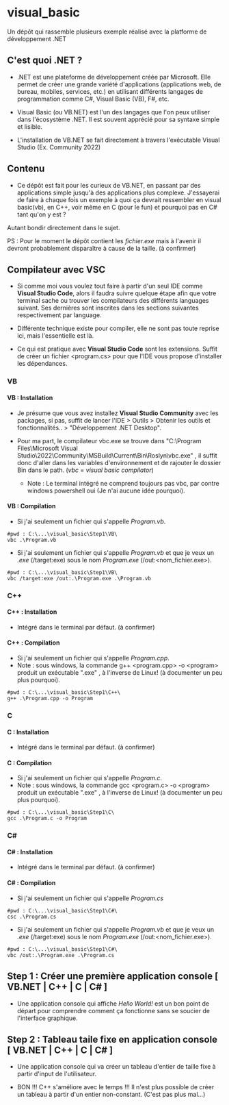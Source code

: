 # visual_basic

Un dépôt qui rassemble plusieurs exemple réalisé avec la platforme de développement .NET

## C'est quoi .NET ?

- .NET est une plateforme de développement créée par Microsoft. Elle permet de créer une grande variété d'applications (applications web, de bureau, mobiles, services, etc.) en utilisant différents langages de programmation comme C#, Visual Basic (VB), F#, etc.

- Visual Basic (ou VB.NET) est l'un des langages que l'on peux utiliser dans l'écosystème .NET. Il est souvent apprécié pour sa syntaxe simple et lisible.

- L'installation de VB.NET se fait directement à travers l'exécutable Visual Studio (Ex. Community 2022)

## Contenu

- Ce dépôt est fait pour les curieux de VB.NET, en passant par des applications simple jusqu'à des applications plus complexe. J'essayerai de faire à chaque fois un exemple à quoi ça devrait ressembler en visual basic(vb), en C++, voir même en C (pour le fun) et pourquoi pas en C# tant qu'on y est ?

Autant bondir directement dans le sujet.

PS : Pour le moment le dépôt contient les *fichier.exe* mais à l'avenir il devront probablement disparaître à cause de la taille. (à confirmer)

## Compilateur avec VSC

- Si comme moi vous voulez tout faire à partir d'un seul IDE comme **Visual Studio Code**, alors il faudra suivre quelque étape afin que votre terminal sache ou trouver les compilateurs des différents languages suivant. Ses dernières sont inscrites dans les sections suivantes respectivement par language.

- Différente technique existe pour compiler, elle ne sont pas toute reprise ici, mais l'essentielle est là.

- Ce qui est pratique avec **Visual Studio Code** sont les extensions. Suffit de créer un fichier <program.cs> pour que l'IDE vous propose d'installer les dépendances.

### VB

#### VB : Installation

- Je présume que vous avez installez **Visual Studio Community** avec les packages, si pas, suffit de lancer l'IDE > Outils > Obtenir les outils et fonctionnalités.. > "Développement .NET Desktop".

- Pour ma part, le compilateur vbc.exe se trouve dans "C:\Program Files\Microsoft Visual Studio\2022\Community\MSBuild\Current\Bin\Roslyn\vbc.exe" , il suffit donc d'aller dans les variables d'environnement et de rajouter le dossier Bin dans le path. (*vbc* = *visual basic compilator*)
  - Note : Le terminal intégré ne comprend toujours pas vbc, par contre windows powershell oui (Je n'ai aucune idée pourquoi).

#### VB : Compilation

- Si j'ai seulement un fichier qui s'appelle *Program.vb*.

```shell
#pwd : C:\...\visual_basic\Step1\VB\
vbc .\Program.vb
```

- Si j'ai seulement un fichier qui s'appelle *Program.vb* et que je veux un *.exe* (/target:exe) sous le nom *Program.exe* (/out:<nom_fichier.exe>).

```shell
#pwd : C:\...\visual_basic\Step1\VB\
vbc /target:exe /out:.\Program.exe .\Program.vb
```

### C++

#### C++ : Installation

- Intégré dans le terminal par défaut. (à confirmer)

#### C++ : Compilation

- Si j'ai seulement un fichier qui s'appelle *Program.cpp*.
- Note : sous windows, la commande g++ <program.cpp> -o <program\> produit un exécutable ".exe" , à l'inverse de Linux! (à documenter un peu plus pourquoi).

```shell
#pwd : C:\...\visual_basic\Step1\C++\
g++ .\Program.cpp -o Program
```

### C

#### C : Installation

- Intégré dans le terminal par défaut. (à confirmer)

#### C : Compilation

- Si j'ai seulement un fichier qui s'appelle *Program.c*.
- Note : sous windows, la commande gcc <program.c> -o <program\> produit un exécutable ".exe" , à l'inverse de Linux! (à documenter un peu plus pourquoi).

```shell
#pwd : C:\...\visual_basic\Step1\C\
gcc .\Program.c -o Program
```

### C\#

#### C\# : Installation

- Intégré dans le terminal par défaut. (à confirmer)

#### C\# : Compilation

- Si j'ai seulement un fichier qui s'appelle *Program.cs*

```shell
#pwd : C:\...\visual_basic\Step1\C#\
csc .\Program.cs
```

- Si j'ai seulement un fichier qui s'appelle *Program.vb* et que je veux un *.exe* (/target:exe) sous le nom *Program.exe* (/out:<nom_fichier.exe>).

```shell
#pwd : C:\...\visual_basic\Step1\C#\
vbc /out:.\Program.exe .\Program.cs
```

## Step 1 : Créer une première application console [ VB.NET | C++ | C | C\# ]

- Une application console qui affiche *Hello World!* est un bon point de départ pour comprendre comment ça fonctionne sans se soucier de l'interface graphique.

## Step 2 : Tableau taile fixe en application console [ VB.NET | C++ | C | C\# ]

- Une application console qui va créer un tableau d'entier de taille fixe à partir d'input de l'utilisateur.

- BON !!! C++ s'améliore avec le temps !!! Il n'est plus possible de créer un tableau à partir d'un entier non-constant. (C'est pas plus mal...)
